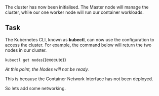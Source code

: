 The cluster has now been initialised. The Master node will manage the cluster, while our one worker node will run our container workloads.

## Task

The Kubernetes CLI, known as **kubectl**, can now use the configuration to access the cluster. For example, the command below will return the two nodes in our cluster.

`kubectl get nodes`{{execute}}

*At this point, the Nodes will not be ready.*

This is because the Container Network Interface has not been deployed. 

So lets add some networking.
